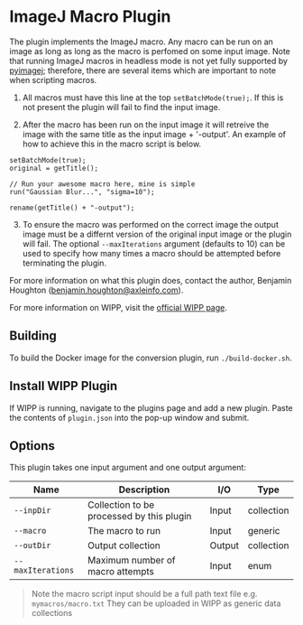 # ImageJ Macro Plugin

The plugin implements the ImageJ macro. Any macro can be run on an image as long
as long as the macro is perfomed on some input image. Note that running ImageJ 
macros in headless mode is not yet fully supported by 
[pyimagej](https://github.com/imagej/pyimagej); therefore, there are several 
items which are important to note when scripting macros.

1. All macros must have this line at the top `setBatchMode(true);`. If this is
not present the plugin will fail to find the input image.

2. After the macro has been run on the input image it will retreive the image 
with the same title as the input image + '-output'. An example of how to achieve
this in the macro script is below.

```
setBatchMode(true);
original = getTitle();

// Run your awesome macro here, mine is simple
run("Gaussian Blur...", "sigma=10");

rename(getTitle() + "-output");
```

3. To ensure the macro was performed on the correct image the output image must 
be a differnt version of the original input image or the plugin will fail. The
optional `--maxIterations` argument (defaults to 10) can be used to specify
how many times a macro should be attempted before terminating the plugin.

For more information on what this plugin does, contact the author, Benjamin 
Houghton (benjamin.houghton@axleinfo.com).

For more information on WIPP, visit the [official WIPP page](https://isg.nist.gov/deepzoomweb/software/wipp).

## Building

To build the Docker image for the conversion plugin, run
`./build-docker.sh`.

## Install WIPP Plugin

If WIPP is running, navigate to the plugins page and add a new plugin.
Paste the contents of `plugin.json` into the pop-up window and submit.

## Options

This plugin takes one input argument and one output argument:

| Name          | Description             | I/O    | Type   |
|---------------|-------------------------|--------|--------|
| `--inpDir` | Collection to be processed by this plugin | Input | collection |
| `--macro` | The macro to run | Input | generic |
| `--outDir` | Output collection | Output | collection |
| `--maxIterations` | Maximum number of macro attempts | Input | enum |

> Note the macro script input should be a full path text file e.g. `mymacros/macro.txt`
> They can be uploaded in WIPP as generic data collections
